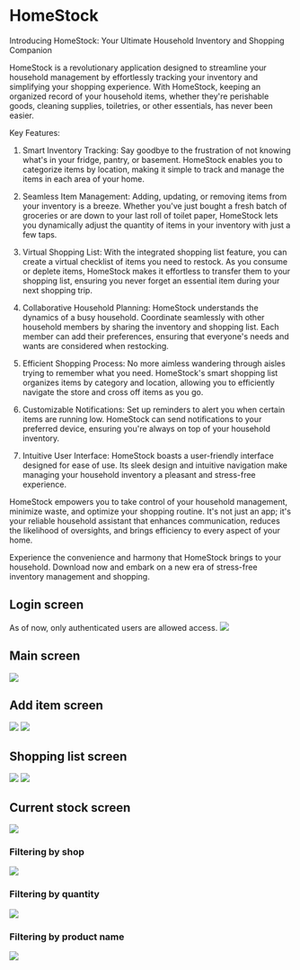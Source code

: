 # HomeStock
Introducing HomeStock: Your Ultimate Household Inventory and Shopping Companion

HomeStock is a revolutionary application designed to streamline your household management by effortlessly tracking your inventory and simplifying your shopping experience. With HomeStock, keeping an organized record of your household items, whether they're perishable goods, cleaning supplies, toiletries, or other essentials, has never been easier.

Key Features:

1. Smart Inventory Tracking: Say goodbye to the frustration of not knowing what's in your fridge, pantry, or basement. HomeStock enables you to categorize items by location, making it simple to track and manage the items in each area of your home.

2. Seamless Item Management: Adding, updating, or removing items from your inventory is a breeze. Whether you've just bought a fresh batch of groceries or are down to your last roll of toilet paper, HomeStock lets you dynamically adjust the quantity of items in your inventory with just a few taps.

3. Virtual Shopping List: With the integrated shopping list feature, you can create a virtual checklist of items you need to restock. As you consume or deplete items, HomeStock makes it effortless to transfer them to your shopping list, ensuring you never forget an essential item during your next shopping trip.

4. Collaborative Household Planning: HomeStock understands the dynamics of a busy household. Coordinate seamlessly with other household members by sharing the inventory and shopping list. Each member can add their preferences, ensuring that everyone's needs and wants are considered when restocking.

5. Efficient Shopping Process: No more aimless wandering through aisles trying to remember what you need. HomeStock's smart shopping list organizes items by category and location, allowing you to efficiently navigate the store and cross off items as you go.

6. Customizable Notifications: Set up reminders to alert you when certain items are running low. HomeStock can send notifications to your preferred device, ensuring you're always on top of your household inventory.

7. Intuitive User Interface: HomeStock boasts a user-friendly interface designed for ease of use. Its sleek design and intuitive navigation make managing your household inventory a pleasant and stress-free experience.

HomeStock empowers you to take control of your household management, minimize waste, and optimize your shopping routine. It's not just an app; it's your reliable household assistant that enhances communication, reduces the likelihood of oversights, and brings efficiency to every aspect of your home.

Experience the convenience and harmony that HomeStock brings to your household. Download now and embark on a new era of stress-free inventory management and shopping.

## Login screen
As of now, only authenticated users are allowed access.
<img src="https://github.com/Larsdotpy/whats-in-stock/assets/103534528/37f584d7-489c-46dd-9e27-a7cc73a5d01b">


## Main screen
<img src="https://github.com/Larsdotpy/whats-in-stock/assets/103534528/667ec31a-4d57-4af6-a40e-2fafaed35ff6">

## Add item screen
<img src="https://github.com/Larsdotpy/whats-in-stock/assets/103534528/d8ee59b4-7361-403c-b352-62bf7593a798">

<img src="https://github.com/Larsdotpy/whats-in-stock/assets/103534528/a339d1cc-672e-4b12-88cb-c100e27ec2bd">

## Shopping list screen
<img src="https://github.com/Larsdotpy/whats-in-stock/assets/103534528/228c8594-993e-45de-b39b-916cde268680">

<img src="https://github.com/Larsdotpy/whats-in-stock/assets/103534528/9d28ce3f-7dca-437a-b5b6-e8dc765e4231">

## Current stock screen
<img src="https://github.com/Larsdotpy/whats-in-stock/assets/103534528/fb4b5292-1cc4-48a0-b3fe-911a5978d419">

### Filtering by shop
<img src="https://github.com/Larsdotpy/whats-in-stock/assets/103534528/14f85d22-13ec-47b9-98e4-3e879e684539">

### Filtering by quantity
<img src="https://github.com/Larsdotpy/whats-in-stock/assets/103534528/cf26ac55-d77b-4488-80e8-1d8ca5614337">

### Filtering by product name
<img src="https://github.com/Larsdotpy/whats-in-stock/assets/103534528/8ad4f093-6132-4cf2-9572-ef7c525311bd">




